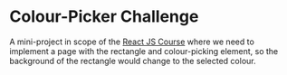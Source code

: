 # Colour-Picker Challenge
A mini-project in scope of the [React JS Course](https://www.youtube.com/watch?v=RVFAyFWO4go&t=9505s) 
where we need to implement a page with the rectangle and colour-picking element, so the background of
the rectangle would change to the selected colour.
